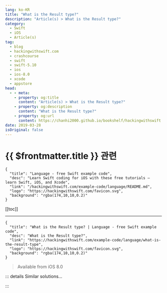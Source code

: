 ```yaml
---
lang: ko-KR
title: "What is the Result type?"
description: "Article(s) > What is the Result type?"
category:
  - Swift
  - iOS
  - Article(s)
tag: 
  - blog
  - hackingwithswift.com
  - crashcourse
  - swift
  - swift-5.10
  - ios
  - ios-8.0
  - xcode
  - appstore
head:
  - - meta:
    - property: og:title
      content: "Article(s) > What is the Result type?"
    - property: og:description
      content: "What is the Result type?"
    - property: og:url
      content: https://chanhi2000.github.io/bookshelf/hackingwithswift.com/example-code/language/what-is-the-result-type.html
date: 2019-03-28
isOriginal: false
---
```


# {{ $frontmatter.title }} 관련

```component VPCard
{
  "title": "Language - free Swift example code",
  "desc": "Learn Swift coding for iOS with these free tutorials – learn Swift, iOS, and Xcode",
  "link": "/hackingwithswift.com/example-code/language/README.md",
  "logo": "https://hackingwithswift.com/favicon.svg",
  "background": "rgba(174,10,10,0.2)"
}
```

[[toc]]

---

```component VPCard
{
  "title": "What is the Result type? | Language - free Swift example code",
  "desc": "What is the Result type?",
  "link": "https://hackingwithswift.com/example-code/language/what-is-the-result-type",
  "logo": "https://hackingwithswift.com/favicon.svg",
  "background": "rgba(174,10,10,0.2)"
}
```

> Available from iOS 8.0

<!-- TODO: 작성 -->

<!-- 
<p style="margin: 0; margin-bottom: 20px;"><a href="/about">Paul Hudson</a>    <i class="fab fa-twitter" aria-hidden="true" style="color: #4099ff"></i> <a href="https://twitter.com/twostraws" target="_blank">@twostraws</a>    <time itemprop="dateModified" datetime="2019-05-28T20:41:20+00:00">May 28th 2019</time><meta itemprop="datePublished" content="2019-05-28T20:41:20+00:00">

The `Result` type lets us encapsulate the success or failure of a method call in a single value, while also storing the contents of the successful return or the type of failure that occurred. More importantly, `Result` only stores one of these at a time: it will either be a success or a failure.

For example, we could use `Result` to handle networking. First we’d create a NetworkError` enum containing all the things that might go wrong:

```swift
enum NetworkError: Error {
    case badURL
}
```

Next we’d write a method that calls a completion handler with some sort of `Result`. In this instance we’re going to return the number of unread messages a user has in their inbox, or a `NetworkError` if something went wrong:

```swift
func fetchUnreadCount(from urlString: String, completionHandler: @escaping (Result<Int, NetworkError>) -> Void)  {
    guard let url = URL(string: urlString) else {
        completionHandler(.failure(.badURL))
        return
    }

    // complicated networking code here
    print("Fetching \(url.absoluteString)...")
    completionHandler(.success(5))
}
```

**Tip:** That code uses a completion handler rather than a simple return type because networking code will block the main thread – we want the method to return immediately and perform any complicated networking code in the background.

We can now call that method with a URL and evaluate what gets sent back. Remember. this will either be a success (sending us back the unread messages count), or a failure (sending us back what went wrong). Here’s the code:

```swift
fetchUnreadCount(from: "https://www.hackingwithswift.com") { result in
    switch result {
    case .success(let count):
        print("\(count) unread messages.")
    case .failure(let error):
        print(error.localizedDescription)
    }
}
```

-->

::: details Similar solutions…

<!--
/quick-start/concurrency/how-to-get-a-result-from-a-task">How to get a Result from a task 
/quick-start/concurrency/how-to-handle-different-result-types-in-a-task-group">How to handle different result types in a task group 
/quick-start/swiftui/how-to-fix-function-declares-an-opaque-return-type-but-has-no-return-statements-in-its-body-from-which-to-infer-an-underlying-ty">How to fix “Function declares an opaque return type, but has no return statements in its body from which to infer an underlying type” 
/quick-start/swiftui/how-to-fix-cannot-convert-value-of-type-to-expected-argument-type">How to fix “Cannot convert value of type '() -> ()' to expected argument type '() -> _’” 
/quick-start/swiftui/how-to-fix-cannot-convert-value-of-type-string-to-expected-argument-type-text">How to fix “Cannot convert value of type 'String' to expected argument type 'Text'"</a>
-->

:::

